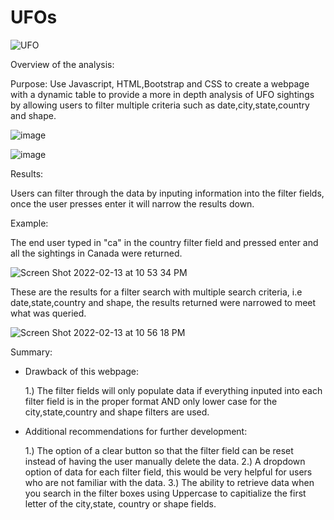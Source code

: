 # UFOs
![UFO](https://user-images.githubusercontent.com/93900628/153797024-9682f622-59c5-4478-b6a6-8b83d48a3a60.jpg)

Overview of the analysis:

Purpose:
Use Javascript, HTML,Bootstrap and CSS to create a webpage with a dynamic table to provide a more in depth analysis of UFO sightings by allowing users to filter multiple criteria such as date,city,state,country and shape.

![image](https://user-images.githubusercontent.com/93900628/153801494-6b1b6a40-c209-4257-83fe-58c7e00578ef.png)

![image](https://user-images.githubusercontent.com/93900628/153801548-3d0f8c89-f08e-4aad-b240-03a9cc7eb32b.png)


Results:

Users can filter through the data by inputing information into the filter fields, once the user presses enter it will narrow the results down.

Example:

The end user typed in "ca" in the country filter field and pressed enter and all the sightings in Canada were returned.

![Screen Shot 2022-02-13 at 10 53 34 PM](https://user-images.githubusercontent.com/93900628/153802300-c471a041-b9fa-4f3a-9a26-3906999fe746.png)

These are the results for a filter search with multiple search criteria, i.e date,state,country and shape, the results returned were narrowed to meet what was queried.

![Screen Shot 2022-02-13 at 10 56 18 PM](https://user-images.githubusercontent.com/93900628/153802769-b0f1f351-2881-4d9e-b8ef-aa9b542a625a.png)


Summary:

- Drawback of this webpage:

  1.) The filter fields will only populate data if everything inputed into each filter field is in the proper format AND only lower case for the city,state,country and shape filters are used.

- Additional recommendations for further development:

  1.) The option of a clear button so that the filter field can be reset instead of having the user manually delete the data.
  2.) A dropdown option of data for each filter field, this would be very helpful for users who are not familiar with the data. 
  3.) The ability to retrieve data when you search in the filter boxes using Uppercase to capitialize the first letter of the city,state, country or shape fields.

